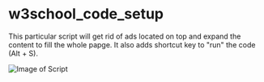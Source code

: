 # w3school_code_setup
This particular script will get rid of ads located on top and expand the content to fill the whole papge. It also adds shortcut key to "run" the code (Alt + S).

![Image of Script](/blob/master/code.png)
